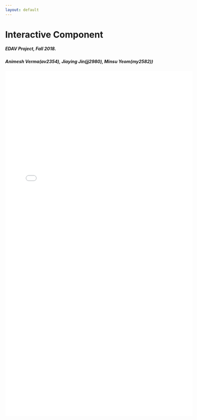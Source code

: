 ```yaml
---
layout: default
---
```



# Interactive Component
##### EDAV Project, Fall 2018.
##### Animesh Verma(av2354), Jiaying Jin(jj2980), Minsu Yeom(my2582))



<iframe src="./EDAV_Interactive.html" frameborder="0" height="1100" width="600"></iframe>


